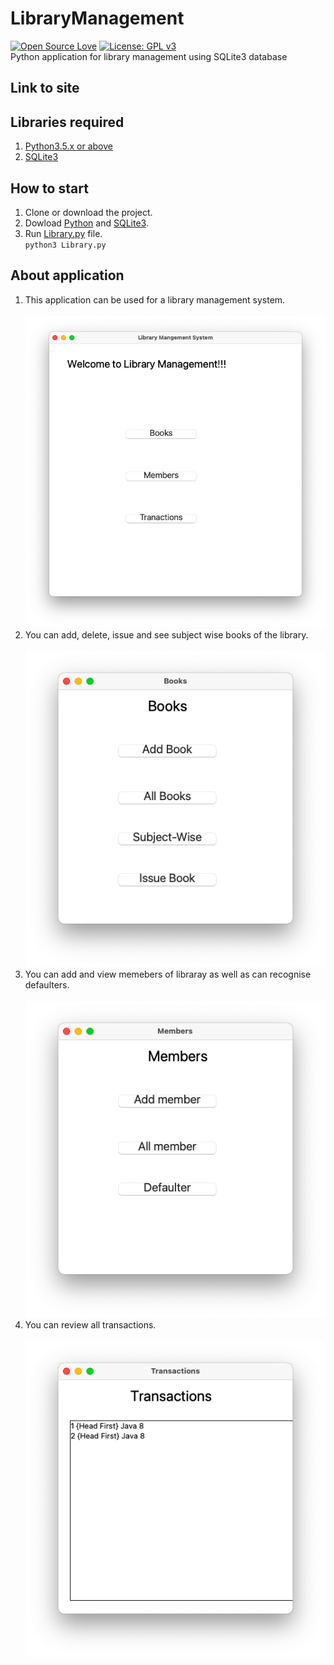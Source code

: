 # LibraryManagement
[![Open Source Love](https://badges.frapsoft.com/os/v1/open-source.svg?v=103)](https://github.com/ellerbrock/open-source-badges/)
[![License: GPL v3](https://img.shields.io/badge/License-GPLv3-blue.svg)](https://www.gnu.org/licenses/gpl-3.0)<br>
Python application for library management using SQLite3 database

## Link to site


## Libraries required
1. [Python3.5.x or above](https://www.python.org/downloads/)
2. [SQLite3](https://pypi.org/project/db-sqlite3/)

## How to start
1. Clone or download the project.
2. Dowload [Python](https://www.python.org/downloads/) and [SQLite3](https://pypi.org/project/db-sqlite3/).
3. Run [Library.py](Library.py) file.
<br>```python3 Library.py```

## About application
1. This application can be used for a library management system.
<br><br>![alt txt](Welocome.png)<br>
2. You can add, delete, issue and see subject wise books of the library.
<br><br>![alt txt](Books.png)<br>
3. You can add and view memebers of libraray as well as can recognise defaulters.
<br><br>![alt txt](Members.png)<br>
4. You can review all transactions.
<br><br>![alt txt](Transactions.png)<br>
